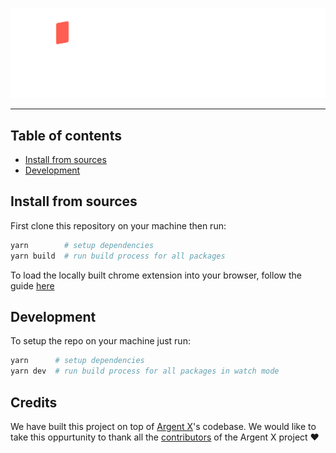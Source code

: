 <!-- logo -->
<p align="center">
  <img src="https://raw.githubusercontent.com/alephium/alephium-brand-guide/master/logos/light/Logo-Horizontal-Light.png">
</p>

---

<h2> Table of contents</h2>

- [Install from sources](#-install-from-sources)
- [Development](#-development)

## Install from sources

First clone this repository on your machine then run:

```bash
yarn        # setup dependencies
yarn build  # run build process for all packages
```

To load the locally built chrome extension into your browser, follow the guide [here](https://developer.chrome.com/docs/extensions/mv3/getstarted/#manifest)

## Development

To setup the repo on your machine just run:

```bash
yarn      # setup dependencies
yarn dev  # run build process for all packages in watch mode
```

## Credits

We have built this project on top of [Argent X](https://github.com/argentlabs/argent-x)'s codebase. We would like to take this
oppurtunity to thank all the [contributors](https://github.com/argentlabs/argent-x/graphs/contributors) of the Argent X project ❤️
